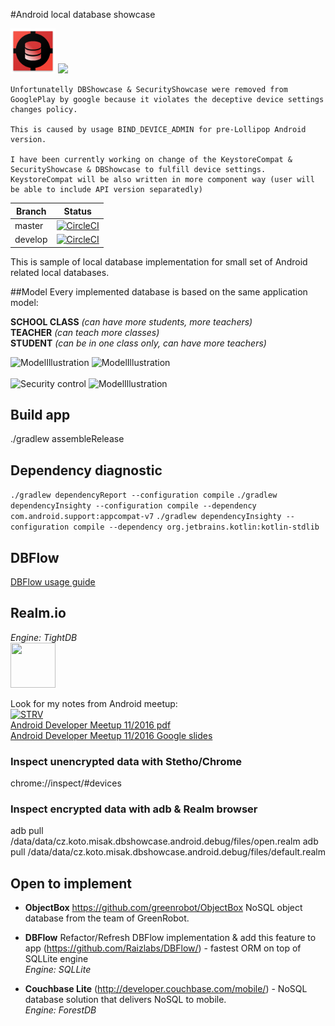 #Android local database showcase

![DbShowcase](./mobile/src/main/res/mipmap-hdpi/ic_launcher.png "DbShowcase") <a href="https://play.google.com/store/apps/details?id=cz.koto.misak.dbshowcase.android"><img src="./extras/banner/google-play-badge.png" height="72"/></a>

```
Unfortunatelly DBShowcase & SecurityShowcase were removed from GooglePlay by google because it violates the deceptive device settings changes policy. 

This is caused by usage BIND_DEVICE_ADMIN for pre-Lollipop Android version.

I have been currently working on change of the KeystoreCompat & SecurityShowcase & DBShowcase to fulfill device settings.
KeystoreCompat will be also written in more component way (user will be able to include API version separatedly)
```

| Branch | Status |
| --- | --- |
| master | [![CircleCI](https://circleci.com/gh/kotomisak/db-showcase-android/tree/master.svg?style=shield)](https://circleci.com/gh/kotomisak/db-showcase-android/tree/master) |  
| develop| [![CircleCI](https://circleci.com/gh/kotomisak/db-showcase-android/tree/develop.svg?style=shield)](https://circleci.com/gh/kotomisak/db-showcase-android/tree/develop) |


This is sample of local database implementation for small set of Android related local databases.

##Model
Every implemented database is based on the same application model:  

**SCHOOL CLASS** _(can have more students, more teachers)_  
**TEACHER** _(can teach more classes)_  
**STUDENT** _(can be in one class only, can have more teachers)_  

![ModelIllustration](./extras/screens/scr_showcase_int1.png "ModelIllustration")&nbsp;![ModelIllustration](./extras/screens/scr_showcase_int2.png "ModelIllustration") <br/><br/>
![Security control](./extras/screens/scr_showcase_con1.png "Security control")&nbsp;![ModelIllustration](./extras/screens/scr_showcase_lockscreen.png "ModelIllustration") <br/>


## Build app
./gradlew assembleRelease

## Dependency diagnostic ##

  `./gradlew dependencyReport --configuration compile`
  `./gradlew dependencyInsighty --configuration compile --dependency com.android.support:appcompat-v7`
  `./gradlew dependencyInsighty --configuration compile --dependency org.jetbrains.kotlin:kotlin-stdlib`

<!--**Couchbase Lite** (http://developer.couchbase.com/mobile/) - a lightweight embedded NoSQL database engine for Android with the built-in ability to sync to Couchbase Server.  
-->
## DBFlow

[DBFlow usage guide](https://agrosner.gitbooks.io/dbflow/content/Usage.html)

## Realm.io
_Engine: TightDB_ <br/>
<a href="https://realm.io/"><img src="./extras/banner/android_realm.png" height="72" width="72"/></a><br/>

Look for my notes from Android meetup:<br/>
[ ![STRV](./extras/talks/STRV-Black_small.png) ](https://www.strv.com/)<br/>
[Android Developer Meetup 11/2016 pdf](./extras/talks/realm.meetup.11-2016.pdf)<br/>
[Android Developer Meetup 11/2016 Google slides](https://docs.google.com/presentation/d/1kT0RNL0JYa1TZ2Vs9Ft34XAIS5ej3DEpecz7RnXXXQ8/edit?usp=sharing)<br/>

### Inspect unencrypted data with Stetho/Chrome
chrome://inspect/#devices

### Inspect encrypted data with adb & Realm browser
adb pull /data/data/cz.koto.misak.dbshowcase.android.debug/files/open.realm
adb pull /data/data/cz.koto.misak.dbshowcase.android.debug/files/default.realm



## Open to implement

- **ObjectBox**
https://github.com/greenrobot/ObjectBox
NoSQL object database from the team of GreenRobot.

- **DBFlow**
Refactor/Refresh DBFlow implementation & add this feature to app
(https://github.com/Raizlabs/DBFlow/) - fastest ORM on top of SQLLite engine  
_Engine: SQLLite_  


- **Couchbase Lite**
(http://developer.couchbase.com/mobile/) - NoSQL database solution that delivers NoSQL to mobile.   
_Engine: ForestDB_  



